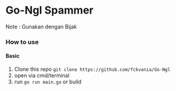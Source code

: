 # Go-Ngl Spammer
Note : Gunakan dengan Bijak

### How to use

#### Basic

1. Clone this repo `git clone https://github.com/fckvania/Go-Ngl`
2. open via cmd/terminal
3. run `go run main.go` or build
